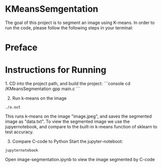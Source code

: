 # KMeansSemgentation

The goal of this project is to segment an image using K-means. In order to run the code, please follow the following steps in your terminal:

<h1>Preface</h1>


<h1>Instructions for Running</h1>
1. CD into the project path, and build the project:
```console
cd /KMeansSegmentation
gpp main.c
```

2. Run k-means on the image
```console
./a.out
```
This runs k-means on the image "image.jpeg", and saves the segmented image as "data.txt". To view the segmented image we use the jupyernotebook, and compare to the built-in k-means function of sklearn to test accuracy.

3. Compare C-code to Python
Start the jupyter-noteboot: 
```console
jupyternotebook
```
Open image-segmentation.ipynb to view the image segmented by C-code
